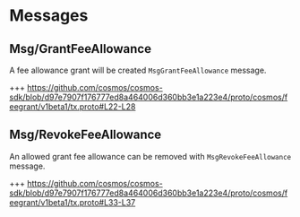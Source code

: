 <!--
order: 3
-->

# Messages

## Msg/GrantFeeAllowance

A fee allowance grant will be created `MsgGrantFeeAllowance` message.

+++ https://github.com/cosmos/cosmos-sdk/blob/d97e7907f176777ed8a464006d360bb3e1a223e4/proto/cosmos/feegrant/v1beta1/tx.proto#L22-L28

## Msg/RevokeFeeAllowance

An allowed grant fee allowance can be removed with `MsgRevokeFeeAllowance` message.

+++ https://github.com/cosmos/cosmos-sdk/blob/d97e7907f176777ed8a464006d360bb3e1a223e4/proto/cosmos/feegrant/v1beta1/tx.proto#L33-L37
